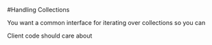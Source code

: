 #Handling Collections

You want a common interface for iterating over collections so you can

Client code should care about